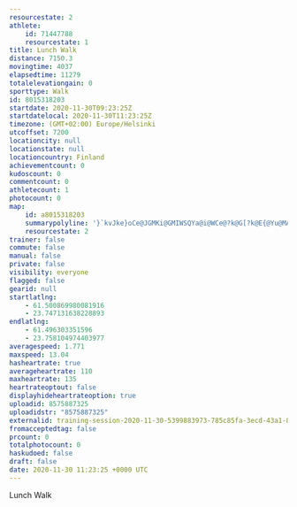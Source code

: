 ```yaml
---
resourcestate: 2
athlete:
    id: 71447788
    resourcestate: 1
title: Lunch Walk
distance: 7150.3
movingtime: 4037
elapsedtime: 11279
totalelevationgain: 0
sporttype: Walk
id: 8015318203
startdate: 2020-11-30T09:23:25Z
startdatelocal: 2020-11-30T11:23:25Z
timezone: (GMT+02:00) Europe/Helsinki
utcoffset: 7200
locationcity: null
locationstate: null
locationcountry: Finland
achievementcount: 0
kudoscount: 0
commentcount: 0
athletecount: 1
photocount: 0
map:
    id: a8015318203
    summarypolyline: '}`kvJke}oCe@JGMKi@GMIWSQYa@i@WCe@?k@G[?k@E{@Yu@MAMXIpA@ZEb@aAQWc@U}@MKOYG_@KOMa@Ya@G_@S]Se@MIGKCSQa@Ko@Qa@I{AO_@Cc@?UHc@^_AL_B@c@De@Ee@OYMk@EEGAo@j@SJWZEI_@jAI@BHEdAJ|@Id@?b@KDILIn@Ad@F^h@`BTh@BNX`ALHDADMDu@CwAe@sCMeA{@aEi@mDYqA?Sa@mBKq@uAqDg@gBCc@IGGOIKU?IO[QUo@a@[k@oAM_@IIUk@GEMS@URW?EEMAs@I[Ua@FqCFq@E}AFwCAS?m@HsBTy@b@yDS_C?k@GgBBoAMkA@_@AEDg@?[IyD?aBImDAoC@a@?_CPmDCq@WmB?{@DqAA}@JmBZqBPkBHwB@yCSeAOc@IIU?Y_@NBF_@A_@KkA?g@Dy@PsA@_@N}A?iALcA@[Ek@OeAC]EMOyASc@G_@?Kn@UHARSFFJXNlCMnACfADXHNx@r@d@Rv@v@jARLL`Ab@~@L\KCCELO@?HREXFREJY\JFEp@PjAJBKFIb@QP]^@DDBN`@WHUNEZWd@t@h@[Xg@NGJ?b@b@BlALv@HLTLDLVFDVi@rAId@EJA@EIE?DVHN?LGXC\HpAOx@TMCE@FGj@@n@CR@VGv@@HELBBIBa@O_@dAA\@X]xC?VHXNdAFHPDFN@TNr@CPFXCzAHpAAV?rAK~A?pAPPLDHf@HPVPXv@\l@NJJ@n@dADb@HTF`@G`BTv@XZRp@d@VLR\R\d@?JHDR`@TVCb@BNRd@TbAJ?FNFBTbAYBIRRjA?\E^DLNJX?h@QXBf@YP?Pr@HPh@Dd@RJPRD\Vf@@xA}BCKDINC@MTo@TML[RJTBFEFKTV@IFG\EJPFDPIz@Rz@?`@Gd@YVk@D?HSFAx@}@La@ZYXMJDZGTLfAnAd@TFGV@NSlJG`@e@@BG[L@Ra@DDT@RKBF^]VCRFDPGh@JzA?pAPjA?dADt@?l@DpAEn@BvACPE|@BPHT@TDJIXA^Dx@E~@@rAEn@ExAYf@Of@s@hAw@?UPOOEKMEYm@Ma@Wa@IWC@U_@YUKWQO]u@]_@UGWL[TKP_@LONk@PQL'
    resourcestate: 2
trainer: false
commute: false
manual: false
private: false
visibility: everyone
flagged: false
gearid: null
startlatlng:
    - 61.500869980081916
    - 23.747131638228893
endlatlng:
    - 61.496303351596
    - 23.758104974403977
averagespeed: 1.771
maxspeed: 13.04
hasheartrate: true
averageheartrate: 110
maxheartrate: 135
heartrateoptout: false
displayhideheartrateoption: true
uploadid: 8575887325
uploadidstr: "8575887325"
externalid: training-session-2020-11-30-5399883973-785c85fa-3ecd-43a1-844b-97c58da514ea.fit
fromacceptedtag: false
prcount: 0
totalphotocount: 0
haskudoed: false
draft: false
date: 2020-11-30 11:23:25 +0000 UTC
---
```

Lunch Walk
